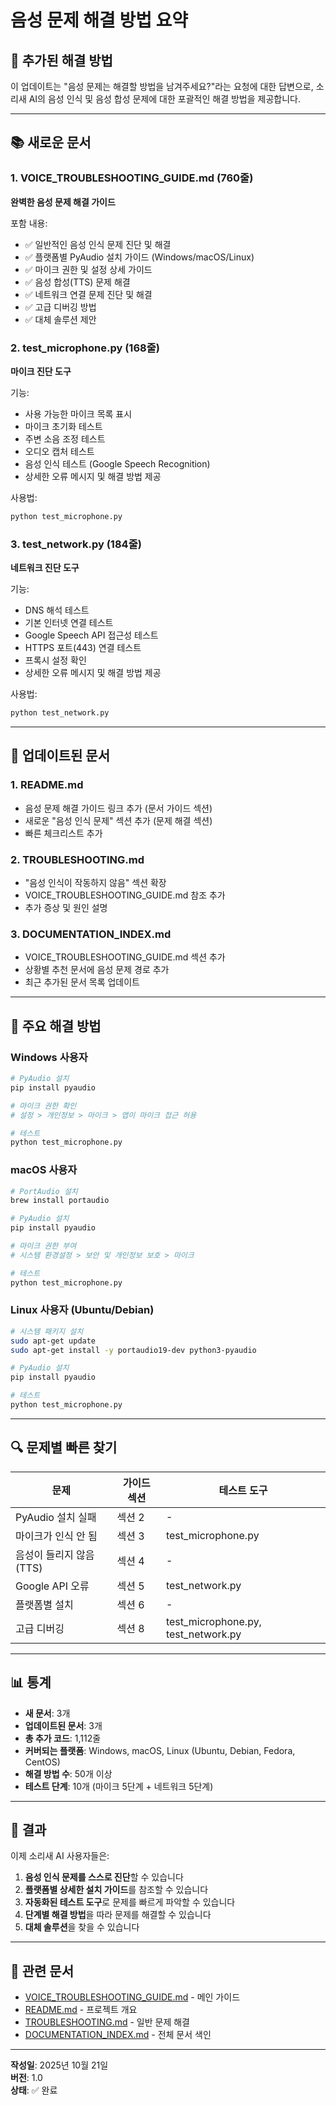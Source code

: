 # 음성 문제 해결 방법 요약

## 🎯 추가된 해결 방법

이 업데이트는 "음성 문제는 해결할 방법을 남겨주세요?"라는 요청에 대한 답변으로, 소리새 AI의 음성 인식 및 음성 합성 문제에 대한 포괄적인 해결 방법을 제공합니다.

---

## 📚 새로운 문서

### 1. VOICE_TROUBLESHOOTING_GUIDE.md (760줄)
**완벽한 음성 문제 해결 가이드**

포함 내용:
- ✅ 일반적인 음성 인식 문제 진단 및 해결
- ✅ 플랫폼별 PyAudio 설치 가이드 (Windows/macOS/Linux)
- ✅ 마이크 권한 및 설정 상세 가이드
- ✅ 음성 합성(TTS) 문제 해결
- ✅ 네트워크 연결 문제 진단 및 해결
- ✅ 고급 디버깅 방법
- ✅ 대체 솔루션 제안

### 2. test_microphone.py (168줄)
**마이크 진단 도구**

기능:
- 사용 가능한 마이크 목록 표시
- 마이크 초기화 테스트
- 주변 소음 조정 테스트
- 오디오 캡처 테스트
- 음성 인식 테스트 (Google Speech Recognition)
- 상세한 오류 메시지 및 해결 방법 제공

사용법:
```bash
python test_microphone.py
```

### 3. test_network.py (184줄)
**네트워크 진단 도구**

기능:
- DNS 해석 테스트
- 기본 인터넷 연결 테스트
- Google Speech API 접근성 테스트
- HTTPS 포트(443) 연결 테스트
- 프록시 설정 확인
- 상세한 오류 메시지 및 해결 방법 제공

사용법:
```bash
python test_network.py
```

---

## 📝 업데이트된 문서

### 1. README.md
- 음성 문제 해결 가이드 링크 추가 (문서 가이드 섹션)
- 새로운 "음성 인식 문제" 섹션 추가 (문제 해결 섹션)
- 빠른 체크리스트 추가

### 2. TROUBLESHOOTING.md
- "음성 인식이 작동하지 않음" 섹션 확장
- VOICE_TROUBLESHOOTING_GUIDE.md 참조 추가
- 추가 증상 및 원인 설명

### 3. DOCUMENTATION_INDEX.md
- VOICE_TROUBLESHOOTING_GUIDE.md 섹션 추가
- 상황별 추천 문서에 음성 문제 경로 추가
- 최근 추가된 문서 목록 업데이트

---

## 🎯 주요 해결 방법

### Windows 사용자
```bash
# PyAudio 설치
pip install pyaudio

# 마이크 권한 확인
# 설정 > 개인정보 > 마이크 > 앱이 마이크 접근 허용

# 테스트
python test_microphone.py
```

### macOS 사용자
```bash
# PortAudio 설치
brew install portaudio

# PyAudio 설치
pip install pyaudio

# 마이크 권한 부여
# 시스템 환경설정 > 보안 및 개인정보 보호 > 마이크

# 테스트
python test_microphone.py
```

### Linux 사용자 (Ubuntu/Debian)
```bash
# 시스템 패키지 설치
sudo apt-get update
sudo apt-get install -y portaudio19-dev python3-pyaudio

# PyAudio 설치
pip install pyaudio

# 테스트
python test_microphone.py
```

---

## 🔍 문제별 빠른 찾기

| 문제 | 가이드 섹션 | 테스트 도구 |
|------|------------|------------|
| PyAudio 설치 실패 | 섹션 2 | - |
| 마이크가 인식 안 됨 | 섹션 3 | test_microphone.py |
| 음성이 들리지 않음 (TTS) | 섹션 4 | - |
| Google API 오류 | 섹션 5 | test_network.py |
| 플랫폼별 설치 | 섹션 6 | - |
| 고급 디버깅 | 섹션 8 | test_microphone.py, test_network.py |

---

## 📊 통계

- **새 문서**: 3개
- **업데이트된 문서**: 3개
- **총 추가 코드**: 1,112줄
- **커버되는 플랫폼**: Windows, macOS, Linux (Ubuntu, Debian, Fedora, CentOS)
- **해결 방법 수**: 50개 이상
- **테스트 단계**: 10개 (마이크 5단계 + 네트워크 5단계)

---

## 🎉 결과

이제 소리새 AI 사용자들은:
1. **음성 인식 문제를 스스로 진단**할 수 있습니다
2. **플랫폼별 상세한 설치 가이드**를 참조할 수 있습니다
3. **자동화된 테스트 도구**로 문제를 빠르게 파악할 수 있습니다
4. **단계별 해결 방법**을 따라 문제를 해결할 수 있습니다
5. **대체 솔루션**을 찾을 수 있습니다

---

## 📖 관련 문서

- [VOICE_TROUBLESHOOTING_GUIDE.md](VOICE_TROUBLESHOOTING_GUIDE.md) - 메인 가이드
- [README.md](README.md) - 프로젝트 개요
- [TROUBLESHOOTING.md](TROUBLESHOOTING.md) - 일반 문제 해결
- [DOCUMENTATION_INDEX.md](DOCUMENTATION_INDEX.md) - 전체 문서 색인

---

**작성일**: 2025년 10월 21일  
**버전**: 1.0  
**상태**: ✅ 완료
